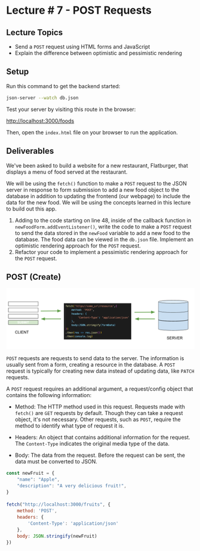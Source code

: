 # Lecture # 7 - POST Requests

## Lecture Topics
- Send a `POST` request using HTML forms and JavaScript
- Explain the difference between optimistic and pessimistic rendering

## Setup

Run this command to get the backend started:

```sh
json-server --watch db.json
```

Test your server by visiting this route in the browser:

[http://localhost:3000/foods](http://localhost:3000/foods)

Then, open the `index.html` file on your browser to run the application.

## Deliverables 

We've been asked to build a website for a new restaurant, Flatburger, that displays a menu of food served at the restaurant.

We will be using the `fetch()` function to make a `POST` request to the JSON server in response to form submission to add a new food object to the database in addition to updating the frontend (our webpage) to include the data for the new food. We will be using the concepts learned in this lecture to build out this app.

1. Adding to the code starting on line 48, inside of the callback function in `newFoodForm.addEventListener()`, write the code to make a `POST` request to send the data stored in the `newFood` variable to add a new food to the database. The food data can be viewed in the `db.json` file. Implement an optimistic rendering approach for the `POST` request.
2. Refactor your code to implement a pessimistic rendering approach for the `POST` request.

## POST (Create)
![post](assets/post.png)

`POST` requests are requests to send data to the server. The information is usually sent from a form, creating a resource in the database. A `POST` request is typically for creating new data instead of updating data, like `PATCH` requests.

A `POST` request requires an additional argument, a request/config object that contains the following information:

- Method: The HTTP method used in this request. Requests made with `fetch()` are `GET` requests by default. Though they can take a request object, it's not necessary. Other requests, such as `POST`, require the method to identify what type of request it is. 

- Headers: An object that contains additional information for the request. The `Content-Type` indicates the original media type of the data.

- Body: The data from the request. Before the request can be sent, the data must be converted to JSON.

``` javascript
const newFruit = {
    "name": "Apple",
    "description": "A very delicious fruit!",
}

fetch("http://localhost:3000/fruits", {
    method: 'POST',
    headers: {
        'Content-Type': 'application/json'
    },
    body: JSON.stringify(newFruit)
})
```